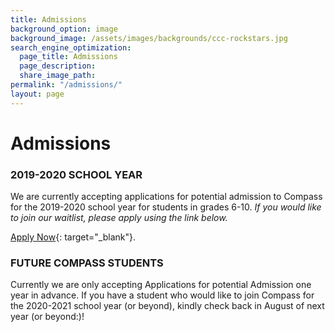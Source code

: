 ```yaml
---
title: Admissions
background_option: image
background_image: /assets/images/backgrounds/ccc-rockstars.jpg
search_engine_optimization:
  page_title: Admissions
  page_description:
  share_image_path:
permalink: "/admissions/"
layout: page
---
```


# Admissions

### 2019-2020 SCHOOL YEAR

We are currently accepting applications for potential admission to Compass for the 2019-2020 school year for students in grades 6-10. *If you would like to join our waitlist, please apply using the link below.*

[Apply Now](https://compassfortcollins.schoolmint.net/signup){: target="_blank"}.

### FUTURE COMPASS STUDENTS

Currently we are only accepting Applications for potential Admission one year in advance. If you have a student who would like to join Compass for the 2020-2021 school year (or beyond), kindly check back in August of next year (or beyond:)!